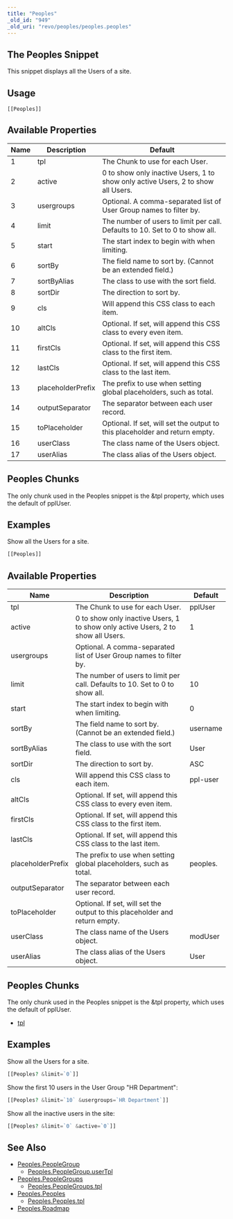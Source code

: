 ```yaml
---
title: "Peoples"
_old_id: "949"
_old_uri: "revo/peoples/peoples.peoples"
---
```


## The Peoples Snippet

This snippet displays all the Users of a site.

## Usage

`[[Peoples]]`

## Available Properties

| Name | Description       | Default                                                                          |
| ---- | ----------------- | -------------------------------------------------------------------------------- |
| 1    | tpl               | The Chunk to use for each User.                                                  | pplUser  |
| 2    | active            | 0 to show only inactive Users, 1 to show only active Users, 2 to show all Users. |
| 3    | usergroups        | Optional. A comma-separated list of User Group names to filter by.               |
| 4    | limit             | The number of users to limit per call. Defaults to 10. Set to 0 to show all.     |
| 5    | start             | The start index to begin with when limiting.                                     |
| 6    | sortBy            | The field name to sort by. (Cannot be an extended field.)                        | username |
| 7    | sortByAlias       | The class to use with the sort field.                                            | User     |
| 8    | sortDir           | The direction to sort by.                                                        | ASC      |
| 9    | cls               | Will append this CSS class to each item.                                         | ppl-user |
| 10   | altCls            | Optional. If set, will append this CSS class to every even item.                 |
| 11   | firstCls          | Optional. If set, will append this CSS class to the first item.                  |
| 12   | lastCls           | Optional. If set, will append this CSS class to the last item.                   |
| 13   | placeholderPrefix | The prefix to use when setting global placeholders, such as total.               | peoples. |
| 14   | outputSeparator   | The separator between each user record.                                          |
| 15   | toPlaceholder     | Optional. If set, will set the output to this placeholder and return empty.      |
| 16   | userClass         | The class name of the Users object.                                              | modUser  |
| 17   | userAlias         | The class alias of the Users object.                                             | User     |

## Peoples Chunks

The only chunk used in the Peoples snippet is the &tpl property, which uses the default of pplUser.

## Examples

Show all the Users for a site.

``` php
[[Peoples]]
```

## Available Properties

| Name              | Description                                                                      | Default  |
| ----------------- | -------------------------------------------------------------------------------- | -------- |
| tpl               | The Chunk to use for each User.                                                  | pplUser  |
| active            | 0 to show only inactive Users, 1 to show only active Users, 2 to show all Users. | 1        |
| usergroups        | Optional. A comma-separated list of User Group names to filter by.               |          |
| limit             | The number of users to limit per call. Defaults to 10. Set to 0 to show all.     | 10       |
| start             | The start index to begin with when limiting.                                     | 0        |
| sortBy            | The field name to sort by. (Cannot be an extended field.)                        | username |
| sortByAlias       | The class to use with the sort field.                                            | User     |
| sortDir           | The direction to sort by.                                                        | ASC      |
| cls               | Will append this CSS class to each item.                                         | ppl-user |
| altCls            | Optional. If set, will append this CSS class to every even item.                 |          |
| firstCls          | Optional. If set, will append this CSS class to the first item.                  |          |
| lastCls           | Optional. If set, will append this CSS class to the last item.                   |          |
| placeholderPrefix | The prefix to use when setting global placeholders, such as total.               | peoples. |
| outputSeparator   | The separator between each user record.                                          |          |
| toPlaceholder     | Optional. If set, will set the output to this placeholder and return empty.      |          |
| userClass         | The class name of the Users object.                                              | modUser  |
| userAlias         | The class alias of the Users object.                                             | User     |

## Peoples Chunks

The only chunk used in the Peoples snippet is the &tpl property, which uses the default of pplUser.

- [tpl](extras/peoples/peoples.peoples/peoples.peoples.tpl "Peoples.Peoples.tpl")

## Examples

Show all the Users for a site.

``` php
[[Peoples? &limit=`0`]]
```

Show the first 10 users in the User Group "HR Department":

``` php
[[Peoples? &limit=`10` &usergroups=`HR Department`]]
```

Show all the inactive users in the site:

``` php
[[Peoples? &limit=`0` &active=`0`]]
```

## See Also

- [Peoples.PeopleGroup](extras/peoples/peoples.peoplegroup)
  - [Peoples.PeopleGroup.userTpl](extras/peoples/peoples.peoplegroup/peoples.peoplegroup.usertpl)
- [Peoples.PeopleGroups](extras/peoples/peoples.peoplegroups)
  - [Peoples.PeopleGroups.tpl](extras/peoples/peoples.peoplegroups/peoples.peoplegroups.tpl)
- [Peoples.Peoples](extras/peoples/peoples.peoples)
  - [Peoples.Peoples.tpl](extras/peoples/peoples.peoples/peoples.peoples.tpl)
- [Peoples.Roadmap](extras/peoples/peoples.roadmap)
